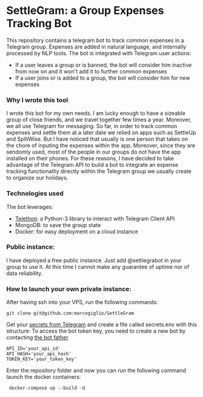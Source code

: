 # SettleGram: a Group Expenses Tracking Bot

This repository contains a telegram bot to track common expenses in a Telegram group. Expenses are added 
in natural language, and internally processed by NLP tools. The bot is integrated with Telegram user actions:
* If a user leaves a group or is banned, the bot will consider him inactive from now on and it won't add it to further common expenses
* If a user joins or is added to a group, the bot will consider him for new expenses


### Why I wrote this tool
I wrote this bot for my own needs. I am lucky enough to have a sizeable group of close friends,
and we travel together few times a year. Moreover, we all use Telegram for messaging. So far, in order
to track common expenses and settle them at a later date we relied on apps such as SettleUp and SplitWise.
But I have noticed that usually is one person that takes on the chore of inputing the expenses within the app.
Moreover, since they are sendomly used, most of the people in our groups do not have the app installed on their phones.
For these reasons, I have decided to take advantage of the Telegram API to build a bot to integrate an expense tracking
functionality directly within the Telegram group we usually create to organize our holidays. 

### Technologies used 
The bot leverages:
* [Telethon](https://github.com/LonamiWebs/Telethon): a Python-3 library to interact with Telegram Client API
* MongoDB: to save the group state
* Docker: for easy deployment on a cloud instance


### Public instance:
I have deployed a free public instance. Just add @settlegrabot in your group to use it. 
At this time I cannot make any guarantee of uptime nor of data reliability. 

### How to launch your own private instance: 
After having ssh into your VPS, run the following commands:
```console
git clone git@github.com:marcogiglio/SettleGram
```
Get your [secrets from Telegram](https://core.telegram.org/api/obtaining_api_id) and create a file called secrets.env with this structure:
To access the bot token key, you need to create a new bot by contacting [the bot father](https://t.me/botfather)
```console
API_ID='your_api_id'
API_HASH='your_api_hash'
TOKEN_KEY='your_token_key'
```
Enter the repository folder and now you can run the following command launch the docker containers:
```console
 docker-compose up --build -d 
```

